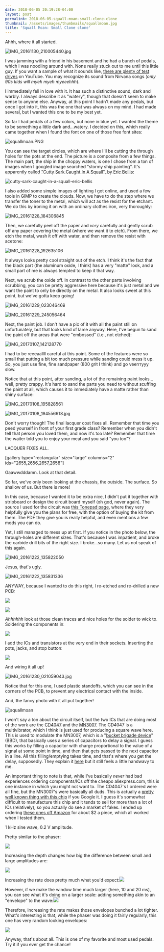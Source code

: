 ```yaml
---
date: 2018-06-05 20:19:28-04:00
layout: post
permalink: 2018-06-05-squall-moan-small-clone-clone
thumbnail: /assets/images/thumbnails/squallmoan.jpg
title: 'Squall Moan: Small Clone clone'
---
```


Ahhh, where it all started.

![IMG_20161130_210005440.jpg](/assets/images/img_20161130_210005440.jpg)

I was jamming with a friend in his basement and he had a bunch of pedals, which I was noodling around with. None really stuck out to me until this little guy. If you want a sample of what it sounds like, [there are plenty of test drives](https://www.youtube.com/watch?v=IBY3hEXeBCI) on YouTube. You may recognize its sound from Nirvana songs (*only 90s kids will myeh myeh myeeehhh*).

I immediately fell in love with it. It has such a distinctive sound, dark and warbly. I always describe it as "watery", though that doesn't seem to make sense to anyone else. Anyway, at this point I hadn't made any pedals, but once I got into it, this was the one that was always on my mind. I had made several, but I wanted this one to be my best yet.

So far I had pedals of a few colors, but none in blue yet. I wanted the theme to be something a little dark and...watery. I decided on this, which really came together when I found the font on one of those free font sites:

![squallmoan.PNG](/assets/images/squallmoan.png)

You can see the target circles, which are where I'll be cutting the through holes for the pots at the end. The picture is a composite from a few things. The main part, the ship in the choppy waters, is one I chose from a ton of images when I googled image searched "stormy ship painting". It's apparently called ["Cutty Sark Caught In A Squall", by Eric Bellis:](http://www.ericbellis.com/26544/index.htm?purchase=268947)

![cutty-sark-caught-in-a-squall-eric-bellis](/assets/images/cutty-sark-caught-in-a-squall-eric-bellis.jpg)

I also added some simple images of lighting I got online, and used a few tools in GIMP to create the clouds. Now, we have to do the step where we transfer the toner to the metal, which will act as the resist for the etchant. We do this by ironing it on with an ordinary clothes iron, very thoroughly:

![IMG_20161228_184306845](/assets/images/img_20161228_184306845-1024x768.jpg)

Then, we carefully peel off the paper and *very* carefully and gently scrub off any paper covering the metal (where we want it to etch). From there, we etch the metal, wash it off with water, and then remove the resist with acetone:

![IMG_20161228_192635106](/assets/images/img_20161228_192635106-1024x768.jpg)

It always looks pretty cool straight out of the etch. I think it's the fact that the black part (the aluminum oxide, I think) has a very "matte" look, and a small part of me is always tempted to keep it that way.

Next, we scrub the oxide off. In contrast to the other parts involving scrubbing, you can be pretty aggressive here because it's just metal and we want the paint to only be directly on the metal. It also looks sweet at this point, but we've gotta keep going!

![IMG_20161229_023046469](/assets/images/img_20161229_023046469-1024x768.jpg)

![IMG_20161229_245056464](/assets/images/img_20161229_245056464-1024x768.jpg)

Next, the paint job. I don't have a pic of it with all the paint still on unfortunately, but that looks kind of lame anyway. Here, I've begun to sand the paint off the areas that were "embossed" (i.e., not etched):

![IMG_20170107_142128770](/assets/images/img_20170107_142128770-768x1024.jpg)

I had to be reeeaallll careful at this point. Some of the features were so small that putting a bit too much pressure while sanding could mess it up. So, you just use fine, fine sandpaper (800 grit I think) and go veerrryyy slow.

Notice that at this point, after sanding, a lot of the remaining paint looks... well, pretty crappy. It's hard to sand the parts you need to without scuffing the paint at all, which causes it to immediately have a matte rather than shiny surface:

![IMG_20170108_195828561](/assets/images/img_20170108_195828561-1024x768.jpg)

![IMG_20170108_194556618.jpg](/assets/images/img_20170108_194556618-1024x768.jpg)

Don't worry though! The final lacquer coat fixes all. Remember that time you peed yourself in front of your first grade class? Remember when you didn't tell that person you loved them, and now it's too late? Remember that time the waiter told you to enjoy your meal and you said "you too"?

LACQUER FIXES ALL.

[gallery type="rectangular" size="large" columns="2" ids="2655,2656,2657,2658"]

Gaawwdddamn. Look at that detail.

So far, we've only been looking at the chassis, the outside. The surface. So shallow of us. But there is more!

In this case, because I wanted it to be extra nice, I didn't put it together with stripboard or design the circuit board myself (oh god, never again). The source I used for the circuit was [this Tonepad page](http://www.tonepad.com/project.asp?id=8), where they very helpfully give you the plans for free, with the option of buying the kit from them. The PDF they give you is really helpful, and even mentions a few mods you can do.

Yet, I still managed to mess up at first. If you notice in the photo below, the through-holes are different sizes. That's because I was impatient, and broke the carbide drill bits of the right size. I broke...so many. Let us not speak of this again.

![IMG_20161222_135822050](/assets/images/img_20161222_135822050-768x1024.jpg)

Jesus, that's ugly.

![IMG_20161222_135831336](/assets/images/img_20161222_135831336-1024x768.jpg)

ANYWAY, because I wanted to do this right, I re-etched and re-drilled a new PCB:

![](/assets/images/img_20161230_163805537-768x1024.jpg)

![](/assets/images/img_20161230_165629408-1024x768.jpg)

*Ahhhhhh* look at those clean traces and nice holes for the solder to wick to. Soldering the components in:

![](/assets/images/img_20161222_135809566-768x1024.jpg)

I add the ICs and transistors at the very end in their sockets. Inserting the pots, jacks, and stop button:

![](/assets/images/img_20161229_121122479-1024x768.jpg)

And wiring it all up!

![IMG_20161230_021059043.jpg](/assets/images/img_20161230_021059043-1024x768.jpg)

Notice that for this one, I used plastic standoffs, which you can see in the corners of the PCB, to prevent any electrical contact with the inside.

And, the fancy photo with it all put together!

![squallmoan](/assets/images/squallmoan-1024x682.jpg)

I won't say a ton about the circuit itself, but the two ICs that are doing most of the work are the [CD4047](https://www.uni-kl.de/elektronik-lager/418072) and the [MN3007](http://www.experimentalistsanonymous.com/diy/Datasheets/MN3007.pdf). The CD4047 is a multivibrator, which I think is just used for producing a square wave here. This is used to modulate the MN3007, which is a "[bucket brigade device](https://en.wikipedia.org/wiki/Bucket-brigade_device)" (BBD), that basically uses a series of capacitors to delay a signal. I guess this works by filling a capacitor with charge proportional to the value of a signal at some point in time, and then that gets passed to the next capacitor in a line. All this filling/emptying takes time, and that's where you get the delay, supposedly. They explain it [here](https://www.rolandcorp.com.au/blog/boss-talk-bbd) but it still feels a little handwavy to me.

An important thing to note is that, while I've basically *never* had bad experiences ordering components/ICs off the cheapo aliexpress.com, this is one instance in which you might not want to. The CD4047's I ordered were all fine, but the MN3007's were basically all duds. This is actually a [pretty well known thing with this chip](http://www.madbeanpedals.com/forum/index.php?topic=2758.0) if you Google it. I guess it's somewhat difficult to manufacture this chip and it tends to sell for more than a lot of ICs (relatively), so you actually do see a market of fakes. I ended up ordering [these ones off Amazon](https://www.amazon.com/MN3007-bucket-brigade-delay-socket/dp/B01MFC9Y51) for about $2 a piece, which all worked when I tested them.

1 kHz sine wave, 0.2 V amplitude.

Pretty similar to the phaser:

![](/assets/images/1.gif)

Increasing the depth changes how big the difference between small and large amplitudes are:

![](/assets/images/5.gif)

Increasing the rate does pretty much what you'd expect:![](/assets/images/2.gif)

However, if we make the window time much larger (here, 10 and 20 ms), you can see what it's doing on a larger scale: adding something akin to an "envelope" to the wave:![](/assets/images/6.gif)

Therefore, increasing the rate makes those envelopes bunched a lot tighter. What's interesting is that, while the phaser was doing it fairly regularly, this one has very random looking envelopes:

![](/assets/images/4.gif)

Anyway, that's about all. This is one of my favorite and most used pedals. Try it if you ever get the chance!
